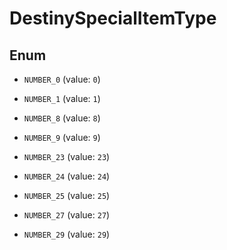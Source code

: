 
# DestinySpecialItemType

## Enum


* `NUMBER_0` (value: `0`)

* `NUMBER_1` (value: `1`)

* `NUMBER_8` (value: `8`)

* `NUMBER_9` (value: `9`)

* `NUMBER_23` (value: `23`)

* `NUMBER_24` (value: `24`)

* `NUMBER_25` (value: `25`)

* `NUMBER_27` (value: `27`)

* `NUMBER_29` (value: `29`)



